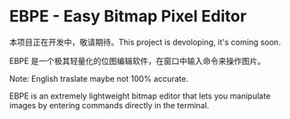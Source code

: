 # EBPE - Easy Bitmap Pixel Editor

本项目正在开发中，敬请期待。This project is devoloping, it's coming soon.

EBPE 是一个极其轻量化的位图编辑软件，在窗口中输入命令来操作图片。

Note: English traslate maybe not 100% accurate.

EBPE is an extremely lightweight bitmap editor that lets you manipulate images by entering commands directly in the terminal.
